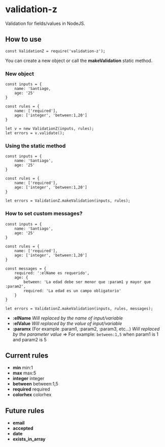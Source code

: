 # validation-z
Validation for fields/values in NodeJS.

## How to use
`const ValidationZ = require('validation-z');`

You can create a new object or call the **makeValidation** static method.

### New object
```
const inputs = {
	name: 'Santiago,
	age: '25'
}

const rules = {
	name: ['required'],
	age: ['integer', 'between:1,20']
}

let v = new ValidationZ(inputs, rules);
let errors = v.validate();
```


### Using the static method
```
const inputs = {
	name: 'Santiago',
	age: '25'
}

const rules = {
	name: ['required'],
	age: ['integer', 'between:1,20']
}

let errors = ValidationZ.makeValidation(inputs, rules);
```

### How to set custom messages?
	
```
const inputs = {
	name: 'Santiago',
	age: '25'
}

const rules = {
	name: ['required'],
	age: ['integer', 'between:1,20']
}

const messages = {
	required: ':elName es requerido',
	age: {
		between: 'La edad debe ser menor que :param1 y mayor que :param2',
		required: 'La edad es un campo obligatorio'
	}
}

let errors = ValidationZ.makeValidation(inputs, rules, messages);
```

* **:elName** *Will replaced by the name of input/variable*
* **:elValue** *Will replaced by the value of input/variable*
* **:paramx** (For example :param1, :param2, :param3, etc...) *Will replaced by the parameter value* => For example: `between:1,5` when param1 is 1 and param2 is 5

## Current rules

  * **min** min:1
  * **max** max:5
  * **integer** integer
  * **between** between:1,5
  * **required** required
  * **colorhex** colorhex
  
## Future rules

  * **email**
  * **accepted**
  * **date**
  * **exists_in_array**
